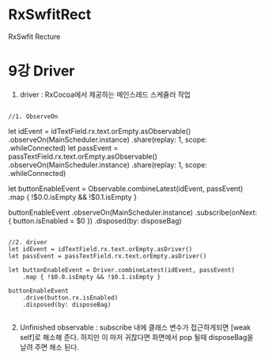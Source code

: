 # RxSwfitRect
RxSwfit Recture

9강 Driver
===========
1. driver : RxCocoa에서 제공하는 메인스레드 스케쥴러 작업
<pre><code>
//1. ObserveOn
</pre></code>
let idEvent = idTextField.rx.text.orEmpty.asObservable()
    .observeOn(MainScheduler.instance)
    .share(replay: 1, scope: .whileConnected)
let passEvent = passTextField.rx.text.orEmpty.asObservable()
    .observeOn(MainScheduler.instance)
    .share(replay: 1, scope: .whileConnected)
 
let buttonEnableEvent = Observable.combineLatest(idEvent, passEvent)
    .map { !$0.0.isEmpty && !$0.1.isEmpty }
 
buttonEnableEvent
    .observeOn(MainScheduler.instance)
    .subscribe(onNext: { button.isEnabled = $0 })
    .disposed(by: disposeBag)

<pre><code>
//2. driver
let idEvent = idTextField.rx.text.orEmpty.asDriver()
let passEvent = passTextField.rx.text.orEmpty.asDriver()
        
let buttonEnableEvent = Driver.combineLatest(idEvent, passEvent)
    .map { !$0.0.isEmpty && !$0.1.isEmpty }
        
buttonEnableEvent
    .drive(button.rx.isEnabled)
    .disposed(by: disposeBag)

</pre></code>

2. Unfinished observable : subscribe 내에 클래스 변수가 접근하게되면 [weak self]로 해소해 준다. 하지만 이 마저 귀찮다면 화면에서 pop 될때 disposeBag을 날려 주면 해소 된다.
